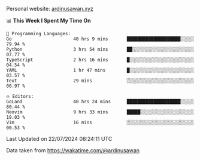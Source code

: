 Personal website: [ardinusawan.xyz](https://ardinusawan.xyz)

<!--START_SECTION:waka-->
📊 **This Week I Spent My Time On** 

```text
💬 Programming Languages: 
Go                       40 hrs 9 mins       ████████████████████░░░░░   79.94 % 
Python                   3 hrs 54 mins       ██░░░░░░░░░░░░░░░░░░░░░░░   07.77 % 
TypeScript               2 hrs 16 mins       █░░░░░░░░░░░░░░░░░░░░░░░░   04.54 % 
YAML                     1 hr 47 mins        █░░░░░░░░░░░░░░░░░░░░░░░░   03.57 % 
Text                     29 mins             ░░░░░░░░░░░░░░░░░░░░░░░░░   00.97 % 

🔥 Editors: 
GoLand                   40 hrs 24 mins      ████████████████████░░░░░   80.44 % 
Neovim                   9 hrs 33 mins       █████░░░░░░░░░░░░░░░░░░░░   19.03 % 
Vim                      16 mins             ░░░░░░░░░░░░░░░░░░░░░░░░░   00.53 % 
```


 Last Updated on 22/07/2024 08:24:11 UTC
<!--END_SECTION:waka-->
Data taken from https://wakatime.com/@ardinusawan
